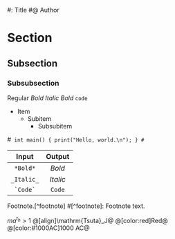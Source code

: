 #: Title
#@ Author

# Section
## Subsection
### Subsubsection
Regular *Bold*
_Italic *Bold*_
`code`

- Item
  - Subitem
    - Subsubitem

#`
int main() {
  print("Hello, world.\n");
}
#`

|Input|Output|
|:-:|:-:|
|`*Bold*`|*Bold*|
|`_Italic_`|_Italic_|
|`` `Code` ``|`Code`|

Footnote.[^footnote]
#[^footnote]: Footnote text.

$ma^{t_h} > 1$
@[align]\mathrm{Tsuta}_J@
@[color:red]Red@
@[color:#1000AC]1000 AC@
